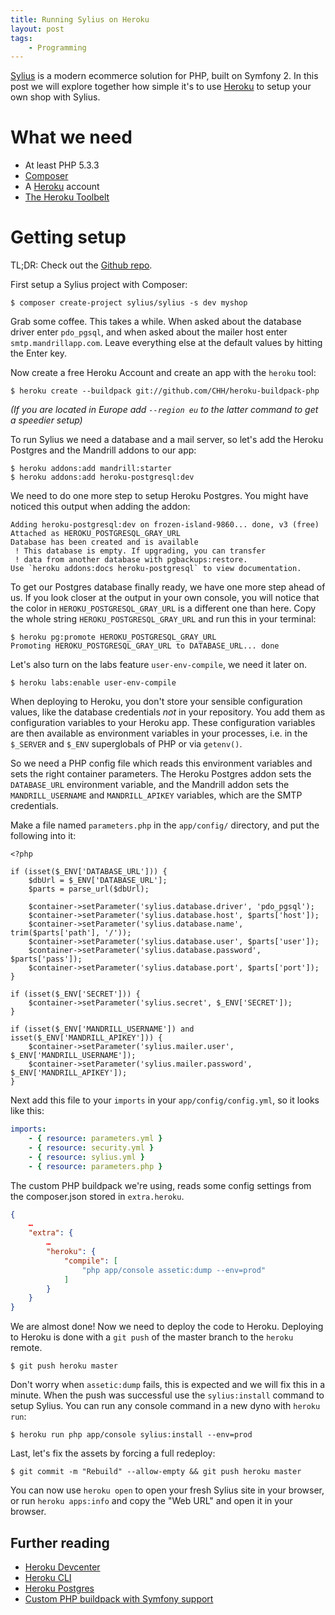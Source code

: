 ```yaml
---
title: Running Sylius on Heroku
layout: post
tags:
    - Programming
---
```

[Sylius](http://sylius.org) is a modern ecommerce solution for PHP,
built on Symfony 2. In this post we will explore together how simple it's to
use [Heroku](http://heroku.com) to setup your own shop with Sylius.

# What we need

* At least PHP 5.3.3
* [Composer](http://getcomposer.org)
* A [Heroku](http://heroku.com) account
* [The Heroku Toolbelt](https://toolbelt.herokuapp.com)

# Getting setup

<p>
    <div class="info-box">
        TL;DR: Check out the <a href="https://github.com/CHH/Sylius-Heroku">Github repo</a>.
    </div>
</p>

First setup a Sylius project with Composer:

    $ composer create-project sylius/sylius -s dev myshop

Grab some coffee. This takes a while. When asked about the database
driver enter `pdo_pgsql`, and when asked about the mailer host enter
`smtp.mandrillapp.com`. Leave everything else at the default values by
hitting the Enter key.

Now create a free Heroku Account and create an app with the `heroku`
tool:

    $ heroku create --buildpack git://github.com/CHH/heroku-buildpack-php

_(If you are located in Europe add `--region eu` to the latter command
to get a speedier setup)_

To run Sylius we need a database and a mail server, so let's add the
Heroku Postgres and the Mandrill addons to our app:

    $ heroku addons:add mandrill:starter
    $ heroku addons:add heroku-postgresql:dev

We need to do one more step to setup Heroku Postgres. You might have
noticed this output when adding the addon:

```
Adding heroku-postgresql:dev on frozen-island-9860... done, v3 (free)
Attached as HEROKU_POSTGRESQL_GRAY_URL
Database has been created and is available
 ! This database is empty. If upgrading, you can transfer
 ! data from another database with pgbackups:restore.
Use `heroku addons:docs heroku-postgresql` to view documentation.
```

To get our Postgres database finally ready, we have one more step ahead
of us. If you look closer at the output in your own console,
you will notice that the color in `HEROKU_POSTGRESQL_GRAY_URL` is a
different one than here. Copy the whole string `HEROKU_POSTGRESQL_GRAY_URL` and
run this in your terminal:

    $ heroku pg:promote HEROKU_POSTGRESQL_GRAY_URL
    Promoting HEROKU_POSTGRESQL_GRAY_URL to DATABASE_URL... done

Let's also turn on the labs feature `user-env-compile`, we need it later
on.

    $ heroku labs:enable user-env-compile

When deploying to Heroku, you don't store your sensible configuration
values, like the database credentials _not_ in your repository. You add
them as configuration variables to your Heroku app. These configuration
variables are then available as environment variables in your processes,
i.e. in the `$_SERVER` and `$_ENV` superglobals of PHP or via
`getenv()`.

So we need a PHP config file which reads this environment variables and
sets the right container parameters. The Heroku Postgres addon sets the
`DATABASE_URL` environment variable, and the Mandrill addon sets the
`MANDRILL_USERNAME` and `MANDRILL_APIKEY` variables, which are the SMTP
credentials.

Make a file named `parameters.php` in the `app/config/` directory,
and put the following into it:

```
<?php

if (isset($_ENV['DATABASE_URL'])) {
    $dbUrl = $_ENV['DATABASE_URL'];
    $parts = parse_url($dbUrl);

    $container->setParameter('sylius.database.driver', 'pdo_pgsql');
    $container->setParameter('sylius.database.host', $parts['host']);
    $container->setParameter('sylius.database.name', trim($parts['path'], '/'));
    $container->setParameter('sylius.database.user', $parts['user']);
    $container->setParameter('sylius.database.password', $parts['pass']);
    $container->setParameter('sylius.database.port', $parts['port']);
}

if (isset($_ENV['SECRET'])) {
    $container->setParameter('sylius.secret', $_ENV['SECRET']);
}

if (isset($_ENV['MANDRILL_USERNAME']) and isset($_ENV['MANDRILL_APIKEY'])) {
    $container->setParameter('sylius.mailer.user', $_ENV['MANDRILL_USERNAME']);
    $container->setParameter('sylius.mailer.password', $_ENV['MANDRILL_APIKEY']);
}
```

Next add this file to your `imports` in your `app/config/config.yml`, so
it looks like this:

```yaml
imports:
    - { resource: parameters.yml }
    - { resource: security.yml }
    - { resource: sylius.yml }
    - { resource: parameters.php }
```

The custom PHP buildpack we're using, reads some config settings from
the composer.json stored in `extra.heroku`.

```json
{
    …
    "extra": {
        …
        "heroku": {
            "compile": [
                "php app/console assetic:dump --env=prod"
            ]
        }
    }
}
```

We are almost done! Now we need to deploy the code to Heroku.
Deploying to Heroku is done with a `git push` of the master branch to the `heroku` remote.

    $ git push heroku master

Don't worry when `assetic:dump` fails, this is expected and we will fix
this in a minute. When the push was successful use the `sylius:install` command to setup
Sylius. You can run any console command in a new dyno with `heroku run`:

    $ heroku run php app/console sylius:install --env=prod

Last, let's fix the assets by forcing a full redeploy:

    $ git commit -m "Rebuild" --allow-empty && git push heroku master

You can now use `heroku open` to open your fresh Sylius site in your
browser, or run `heroku apps:info` and copy the "Web URL" and open it in
your browser.

## Further reading

* [Heroku Devcenter](https://devcenter.heroku.com/)
* [Heroku CLI](https://devcenter.heroku.com/articles/heroku-command)
* [Heroku Postgres](https://devcenter.heroku.com/articles/heroku-postgresql)
* [Custom PHP buildpack with Symfony support](https://github.com/CHH/heroku-buildpack-php)
